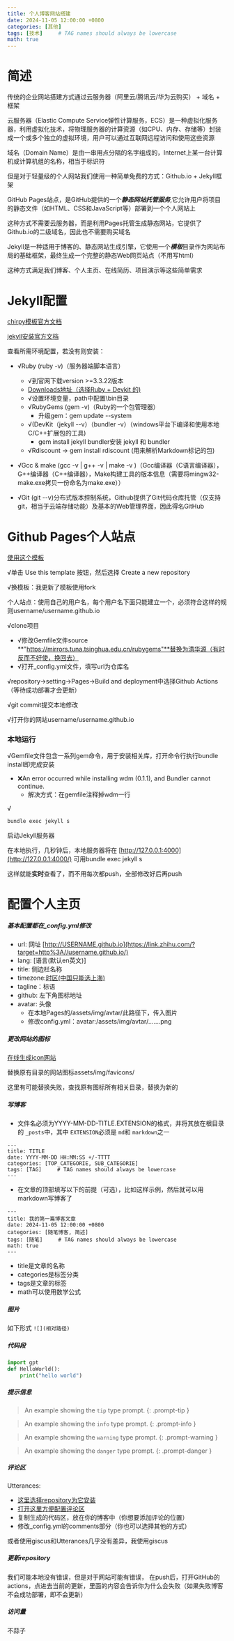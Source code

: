 ```yaml
---
title: 个人博客网站搭建
date: 2024-11-05 12:00:00 +0800
categories: [其他]
tags: [技术]     # TAG names should always be lowercase
math: true
---
```

# 简述

传统的企业网站搭建方式通过云服务器（阿里云/腾讯云/华为云购买） + 域名 + 框架

云服务器（Elastic Compute Service弹性计算服务，ECS）是一种虚拟化服务器，利用虚拟化技术，将物理服务器的计算资源（如CPU、内存、存储等）封装成一个或多个独立的虚拟环境，用户可以通过互联网远程访问和使用这些资源

域名（Domain Name）是由一串用点分隔的名字组成的，Internet上某一台计算机或计算机组的名称，相当于标识符

但是对于轻量级的个人网站我们使用一种简单免费的方式：Github.io + Jekyll框架

GitHub Pages站点，是GitHub提供的一个***静态网站托管服务***,它允许用户将项目的静态文件（如HTML、CSS和JavaScript等）部署到一个个人网站上

这种方式不需要云服务器，而是利用Pages托管生成静态网站，它提供了Github.io的二级域名，因此也不需要购买域名

Jekyll是一种适用于博客的、静态网站生成引擎，它使用一个***模板***目录作为网站布局的基础框架，最终生成一个完整的静态Web网页站点（不用写html）

这种方式满足我们博客、个人主页、在线简历、项目演示等这些简单需求

# Jekyll配置

[chirpy模板官方文档](https://chirpy.cotes.page/)

[jekyll安装官方文档](https://jekyllrb.com/docs/)

查看所需环境配置，若没有则安装：

* √Ruby (ruby -v)（服务器端脚本语言）

  * √到官网下载version >=3.3.22版本
  * [Downloads地址（选择Ruby + Devkit 的)](https://rubyinstaller.org/downloads/)
  * √设置环境变量，path中配置\bin目录
  * √RubyGems (gem -v)（Ruby的一个包管理器）
    * 升级gem：gem update --system
  * √(DevKit（jekyll --v）（bundler -v）（windows平台下编译和使用本地C/C++扩展包的工具)
    * gem install jekyll bundler安装 jekyll 和 bundler
  * √Rdiscount  -> gem install rdiscount   (用来解析Markdown标记的包)
* √Gcc & make (gcc -v | g++ -v | make -v )（Gcc编译器（C语言编译器），G++编译器（C++编译器），Make构建工具的版本信息（需要将mingw32-make.exe拷贝一份命名为make.exe））
* √Git (git --v)分布式版本控制系统，Github提供了Git代码仓库托管（仅支持git，相当于云端存储功能）及基本的Web管理界面，因此得名GitHub

# Github Pages个人站点

[使用这个模板](https://chirpy.cotes.page/posts/getting-started/)

√单击 Use this template 按钮，然后选择 Create a new repository

√换模板：我更新了模板使用fork

个人站点：使用自己的用户名，每个用户名下面只能建立一个，必须符合这样的规则username/username.github.io

√clone项目

* √修改Gemfile文件source **"https://mirrors.tuna.tsinghua.edu.cn/rubygems"**替换为清华源（有时反而不好使，换回去）
* √打开_config.yml文件，填写url为仓库名

√repository->setting->Pages->Build and deployment中选择Github Actions（等待成功部署才会更新）

√git commit提交本地修改

√打开你的网站username/username.github.io

### 本地运行

√Gemfile文件包含一系列gem命令，用于安装相关库，打开命令行执行bundle install即完成安装

* ❌An error occurred while installing wdm (0.1.1), and Bundler cannot continue.
  * 解决方式：在gemfile注释掉wdm一行

√

```c++
bundle exec jekyll s
```

启动Jekyll服务器

在本地执行，几秒钟后，本地服务器将在 [http://127.0.0.1:4000](http://127.0.0.1:4000/) 可用bundle exec jekyll s

这样就能**实时**查看了，而不用每次都push，全部修改好后再push

# 配置个人主页

##### 基本配置都在_config.yml修改

* url: 网址 [http://USERNAME.github.io](https://link.zhihu.com/?target=http%3A//username.github.io/)
* lang: [语言(默认en英文)]
* title: 侧边栏名称
* timezone:[时区(中国只能选上海)](https://zones.arilyn.cc/)
* tagline：标语
* github: 左下角图标地址
* avatar: 头像
  * 在本地Pages的/assets/img/avtar/此路径下，传入图片
  * 修改config.yml：avatar:/assets/img/avtar/…….png

##### 更改网站的图标

[在线生成icon网站](https://realfavicongenerator.net/)

替换原有目录的网站图标assets/img/favicons/

这里有可能替换失败，查找原有图标所有相关目录，替换为新的

##### 写博客

* 文件名必须为YYYY-MM-DD-TITLE.EXTENSION的格式，并将其放在根目录的 `_posts`中，其中 `EXTENSION`必须是 `md`和 `markdown`之一

```
---
title: TITLE
date: YYYY-MM-DD HH:MM:SS +/-TTTT
categories: [TOP_CATEGORIE, SUB_CATEGORIE]
tags: [TAG]     # TAG names should always be lowercase
---
```

* 在文章的顶部填写以下的前提（可选），比如这样示例，然后就可以用markdown写博客了

```
---
title: 我的第一篇博客文章 
date: 2024-11-05 12:00:00 +0800
categories: [随笔博客, 简述]
tags: [随笔]     # TAG names should always be lowercase
math: true
---
```

* title是文章的名称
* categories是标签分类
* tags是文章的标签
* math可以使用数学公式

##### 图片

如下形式
`![](相对路径)`

##### 代码段

```python
import gpt
def HelloWorld():
    print("hello world")
```

##### 提示信息

> An example showing the `tip` type prompt.
> {: .prompt-tip }

> An example showing the `info` type prompt.
> {: .prompt-info }

> An example showing the `warning` type prompt.
> {: .prompt-warning }

> An example showing the `danger` type prompt.
> {: .prompt-danger }

##### 评论区

Utterances:

* [这里选择repository为它安装](https://github.com/apps/utterances)
* [打开这里方便配置评论区](https://utteranc.es/)
* 复制生成的代码区，放在你的博客中（你想要添加评论的位置）
* 修改_config.yml的comments部分（你也可以选择其他的方式）

或者使用giscus和Utterances几乎没有差异，我使用giscus

##### 更新repository

我们可能本地没有错误，但是对于网站可能有错误，
在push后，打开GitHub的actions，点进去当前的更新，里面的内容会告诉你为什么会失败（如果失败博客不会成功部署，即不会更新）

##### 访问量

不蒜子
